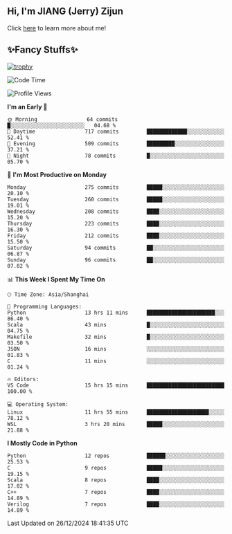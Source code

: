 ## Hi, I'm JIANG (Jerry) Zijun

Click [here](https://jzjerry.github.io/about/) to learn more about me!

## ✨Fancy Stuffs✨
[![trophy](https://github-profile-trophy.vercel.app/?username=jzjerry&theme=onedark)](https://github.com/ryo-ma/github-profile-trophy)
<!--START_SECTION:waka-->
![Code Time](http://img.shields.io/badge/Code%20Time-939%20hrs%2050%20mins-blue)

![Profile Views](http://img.shields.io/badge/Profile%20Views-2-blue)

**I'm an Early 🐤** 

```text
🌞 Morning                64 commits          █░░░░░░░░░░░░░░░░░░░░░░░░   04.68 % 
🌆 Daytime                717 commits         █████████████░░░░░░░░░░░░   52.41 % 
🌃 Evening                509 commits         █████████░░░░░░░░░░░░░░░░   37.21 % 
🌙 Night                  78 commits          █░░░░░░░░░░░░░░░░░░░░░░░░   05.70 % 
```
📅 **I'm Most Productive on Monday** 

```text
Monday                   275 commits         █████░░░░░░░░░░░░░░░░░░░░   20.10 % 
Tuesday                  260 commits         █████░░░░░░░░░░░░░░░░░░░░   19.01 % 
Wednesday                208 commits         ████░░░░░░░░░░░░░░░░░░░░░   15.20 % 
Thursday                 223 commits         ████░░░░░░░░░░░░░░░░░░░░░   16.30 % 
Friday                   212 commits         ████░░░░░░░░░░░░░░░░░░░░░   15.50 % 
Saturday                 94 commits          ██░░░░░░░░░░░░░░░░░░░░░░░   06.87 % 
Sunday                   96 commits          ██░░░░░░░░░░░░░░░░░░░░░░░   07.02 % 
```


📊 **This Week I Spent My Time On** 

```text
🕑︎ Time Zone: Asia/Shanghai

💬 Programming Languages: 
Python                   13 hrs 11 mins      ██████████████████████░░░   86.40 % 
Scala                    43 mins             █░░░░░░░░░░░░░░░░░░░░░░░░   04.75 % 
Makefile                 32 mins             █░░░░░░░░░░░░░░░░░░░░░░░░   03.50 % 
JSON                     16 mins             ░░░░░░░░░░░░░░░░░░░░░░░░░   01.83 % 
C                        11 mins             ░░░░░░░░░░░░░░░░░░░░░░░░░   01.24 % 

🔥 Editors: 
VS Code                  15 hrs 15 mins      █████████████████████████   100.00 % 

💻 Operating System: 
Linux                    11 hrs 55 mins      ████████████████████░░░░░   78.12 % 
WSL                      3 hrs 20 mins       █████░░░░░░░░░░░░░░░░░░░░   21.88 % 
```

**I Mostly Code in Python** 

```text
Python                   12 repos            ██████░░░░░░░░░░░░░░░░░░░   25.53 % 
C                        9 repos             █████░░░░░░░░░░░░░░░░░░░░   19.15 % 
Scala                    8 repos             ████░░░░░░░░░░░░░░░░░░░░░   17.02 % 
C++                      7 repos             ████░░░░░░░░░░░░░░░░░░░░░   14.89 % 
Verilog                  7 repos             ████░░░░░░░░░░░░░░░░░░░░░   14.89 % 
```




 Last Updated on 26/12/2024 18:41:35 UTC
<!--END_SECTION:waka-->
